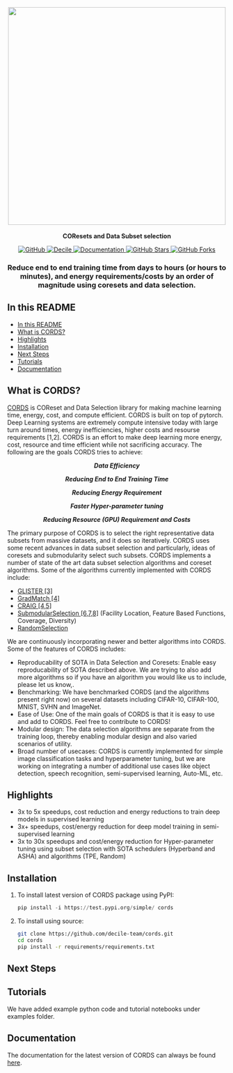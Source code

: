 <p align="center">
    <br>
        &nbsp&nbsp&nbsp&nbsp&nbsp&nbsp&nbsp&nbsp&nbsp&nbsp&nbsp&nbsp
        <img src="https://github.com/decile-team/cords/blob/main/docs/source/imgs/cords_logo.png" width="500"/>
    </br>
    <br>
        <strong> COResets and Data Subset selection </strong>
    </br>
</p>

<p align="center">
    <a href="https://github.com/decile-team/cords/blob/main/LICENSE.txt">
        <img alt="GitHub" src="https://img.shields.io/github/license/decile-team/cords?color=blue">
    </a>
    <a href="https://decile.org/">
        <img alt="Decile" src="https://img.shields.io/badge/website-online-green">
    </a>  
    <a href="https://cords.readthedocs.io/en/latest/">
        <img alt="Documentation" src="https://img.shields.io/badge/docs-passing-brightgreen">
    </a>
    <a href="#">
        <img alt="GitHub Stars" src="https://img.shields.io/github/stars/decile-team/cords">
    </a>
    <a href="#">
        <img alt="GitHub Forks" src="https://img.shields.io/github/forks/decile-team/cords">
    </a>
</p>

<h3 align="center">
<p>Reduce end to end training time from days to hours (or hours to minutes), and energy requirements/costs by an order of magnitude using coresets and data selection.
</h3>


## In this README

- [In this README](#in-this-readme)
- [What is CORDS?](#what-is-cords)
- [Highlights](#highlights)
- [Installation](#installation)
- [Next Steps](#next-steps)
- [Tutorials](#tutorials)
- [Documentation](#documentation)

## What is CORDS?

[CORDS](https://cords.readthedocs.io/en/latest/) is COReset and Data Selection library for making machine learning time, energy, cost, and compute efficient. CORDS is built on top of pytorch. Deep Learning systems are extremely compute intensive today with large turn around times, energy inefficiencies, higher costs and resourse requirements [1,2]. CORDS is an effort to make deep learning more energy, cost, resource and time efficient while not sacrificing accuracy. The following are the goals CORDS tries to achieve:

<p align="center"><i><b>Data Efficiency</b></i></p>
<p align="center"><i><b>Reducing End to End Training Time</b></i></p>
<p align="center"><i><b>Reducing Energy Requirement</b></i></p>
<p align="center"><i><b>Faster Hyper-parameter tuning </b></i></p>
<p align="center"><i><b>Reducing Resource (GPU) Requirement and Costs</b></i></p>


The primary purpose of CORDS is to select the right representative data subsets from massive datasets, and it does so iteratively. CORDS uses some recent advances in data subset selection and particularly, ideas of coresets and submodularity select such subsets. CORDS implements a number of state of the art data subset selection algorithms 
and coreset algorithms. Some of the algorithms currently implemented with CORDS include:

- [GLISTER [3]](https://cords.readthedocs.io/en/latest/strategies/cords.selection_strategies.supervisedlearning.html#module-cords.selectionstrategies.supervisedlearning.glisterstrategy)
- [GradMatch [4]](https://cords.readthedocs.io/en/latest/strategies/cords.selection_strategies.supervisedlearning.html#module-cords.selectionstrategies.supervisedlearning.ompgradmatchstrategy)
- [CRAIG [4,5]](https://cords.readthedocs.io/en/latest/strategies/cords.selection_strategies.supervisedlearning.html#module-cords.selectionstrategies.supervisedlearning.craigstrategy)
- [SubmodularSelection [6,7,8]](https://cords.readthedocs.io/en/latest/strategies/cords.selection_strategies.supervisedlearning.html#module-cords.selectionstrategies.supervisedlearning.submodularselectionstrategy) (Facility Location, Feature Based Functions, Coverage, Diversity)
- [RandomSelection](https://cords.readthedocs.io/en/latest/strategies/cords.selection_strategies.supervisedlearning.html#module-cords.selectionstrategies.supervisedlearning.randomstrategy)

We are continuously incorporating newer and better algorithms into CORDS. Some of the features of CORDS includes:

- Reproducability of SOTA in Data Selection and Coresets: Enable easy reproducability of SOTA described above. We are trying to also add more algorithms so if you have an algorithm you would like us to include, please let us know,.
- Benchmarking: We have benchmarked CORDS (and the algorithms present right now) on several datasets including CIFAR-10, CIFAR-100, MNIST, SVHN and ImageNet. 
- Ease of Use: One of the main goals of CORDS is that it is easy to use and add to CORDS. Feel free to contribute to CORDS!
- Modular design: The data selection algorithms are separate from the training loop, thereby enabling modular design and also varied scenarios of utility.
- Broad number of usecases: CORDS is currently implemented for simple image classification tasks and hyperparameter tuning, but we are working on integrating a number of additional use cases like object detection, speech recognition, semi-supervised learning, Auto-ML, etc.

## Highlights
- 3x to 5x speedups, cost reduction and energy reductions to train deep models in supervised learning
- 3x+ speedups, cost/energy reduction for deep model training in semi-supervised learning
- 3x to 30x speedups and cost/energy reduction for Hyper-parameter tuning using subset selection with SOTA schedulers (Hyperband and ASHA) and algorithms (TPE, Random)

## Installation

1. To install latest version of CORDS package using PyPI:

    ```python
    pip install -i https://test.pypi.org/simple/ cords
    ```

2. To install using source:

    ```bash
    git clone https://github.com/decile-team/cords.git
    cd cords
    pip install -r requirements/requirements.txt
    ```


## Next Steps

## Tutorials
We have added example python code and tutorial notebooks under examples folder.
## Documentation

The documentation for the latest version of CORDS can always be found [here](https://cords.readthedocs.io/en/latest/).


